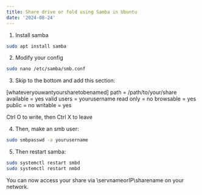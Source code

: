 ```yaml
---
title: Share drive or fold using Samba in Ubuntu
date: '2024-08-24'
---
```


1. Install samba
```bash
sudo apt install samba
```
2. Modify your config
```bash
sudo nano /etc/samba/smb.conf
```
3. Skip to the bottom and add this section:

[whateveryouwantyoursharetobenamed]
path = /path/to/your/share
available = yes
valid users = yourusername
read only = no
browsable = yes
public = no
writable = yes

Ctrl O to write, then Ctrl X to leave

4. Then, make an smb user:
```bash
sudo smbpasswd -a yourusername
```

5. Then restart samba:
```bash
sudo systemctl restart smbd
sudo systemctl restart nmbd
```

You can now access your share via \\servnameorIP\sharename on your network.